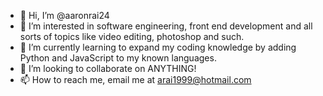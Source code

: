 - 👋 Hi, I’m @aaronrai24
- 👀 I’m interested in software engineering, front end development and all sorts of topics like video editing, photoshop and such.
- 🌱 I’m currently learning to expand my coding knowledge by adding Python and JavaScript to my known languages.
- 💞️ I’m looking to collaborate on ANYTHING!
- 📫 How to reach me, email me at arai1999@hotmail.com

<!---
aaronrai24/aaronrai24 is a ✨ special ✨ repository because its `README.md` (this file) appears on your GitHub profile.
You can click the Preview link to take a look at your changes.
--->

